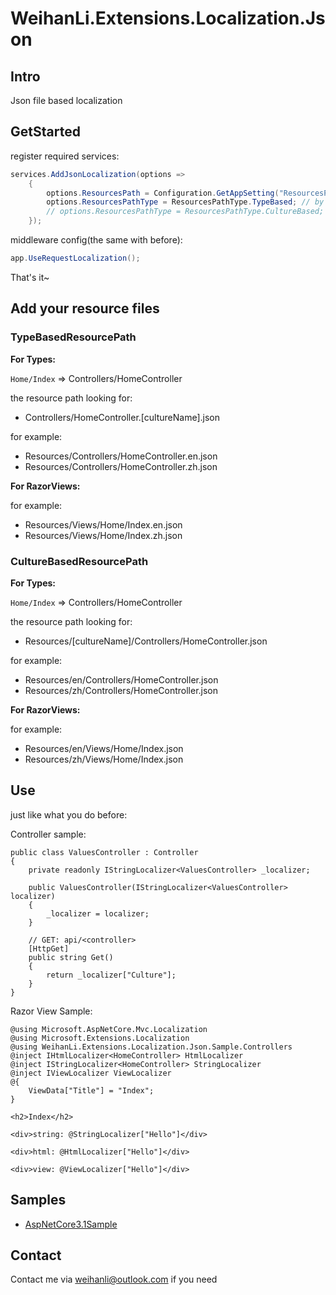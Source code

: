 # WeihanLi.Extensions.Localization.Json

## Intro

Json file based localization

## GetStarted

register required services:

``` csharp
services.AddJsonLocalization(options =>
    {
        options.ResourcesPath = Configuration.GetAppSetting("ResourcesPath");
        options.ResourcesPathType = ResourcesPathType.TypeBased; // by default, looking for resourceFile like Microsoft do
        // options.ResourcesPathType = ResourcesPathType.CultureBased; // looking for resource file in culture sub dir see details follows
    });
```

middleware config(the same with before):

``` csharp
app.UseRequestLocalization();
```

That's it~

## Add your resource files

### TypeBasedResourcePath

**For Types:**

`Home/Index` => Controllers/HomeController

the resource path looking for:

- Controllers/HomeController.[cultureName].json

for example:

- Resources/Controllers/HomeController.en.json
- Resources/Controllers/HomeController.zh.json

**For RazorViews:**

for example:

- Resources/Views/Home/Index.en.json
- Resources/Views/Home/Index.zh.json

### CultureBasedResourcePath

**For Types:**

`Home/Index` => Controllers/HomeController

the resource path looking for:

- Resources/[cultureName]/Controllers/HomeController.json

for example:

- Resources/en/Controllers/HomeController.json
- Resources/zh/Controllers/HomeController.json

**For RazorViews:**

for example:

- Resources/en/Views/Home/Index.json
- Resources/zh/Views/Home/Index.json

## Use

just like what you do before:

Controller sample:

``` chsarp
public class ValuesController : Controller
{
    private readonly IStringLocalizer<ValuesController> _localizer;

    public ValuesController(IStringLocalizer<ValuesController> localizer)
    {
        _localizer = localizer;
    }

    // GET: api/<controller>
    [HttpGet]
    public string Get()
    {
        return _localizer["Culture"];
    }
}
```

Razor View Sample:

``` razor
@using Microsoft.AspNetCore.Mvc.Localization
@using Microsoft.Extensions.Localization
@using WeihanLi.Extensions.Localization.Json.Sample.Controllers
@inject IHtmlLocalizer<HomeController> HtmlLocalizer
@inject IStringLocalizer<HomeController> StringLocalizer
@inject IViewLocalizer ViewLocalizer
@{
    ViewData["Title"] = "Index";
}

<h2>Index</h2>

<div>string: @StringLocalizer["Hello"]</div>

<div>html: @HtmlLocalizer["Hello"]</div>

<div>view: @ViewLocalizer["Hello"]</div>
```

## Samples

- [AspNetCore3.1Sample](https://github.com/WeihanLi/WeihanLi.Extensions.Localization.Json/tree/dev/samples/WeihanLi.Extensions.Localization.Json.Sample)

## Contact

Contact me via <weihanli@outlook.com> if you need
